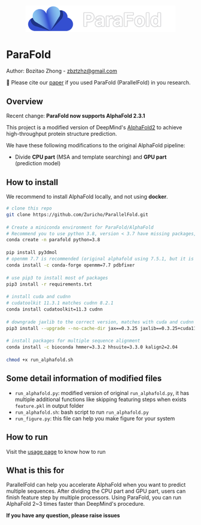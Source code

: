 <div align=center>
<img src="./docs/parafoldlogo.png" width="400" >
</div>

# ParaFold

Author: Bozitao Zhong - zbztzhz@gmail.com

:bookmark_tabs: Please cite our [paper](https://arxiv.org/abs/2111.06340) if you used ParaFold (ParallelFold) in you research. 

## Overview

Recent change: **ParaFold now supports AlphaFold 2.3.1**

This project is a modified version of DeepMind's [AlphaFold2](https://github.com/deepmind/alphafold) to achieve high-throughput protein structure prediction. 

We have these following modifications to the original AlphaFold pipeline:

- Divide **CPU part** (MSA and template searching) and **GPU part** (prediction model)



## How to install 

We recommend to install AlphaFold locally, and not using **docker**.

```bash
# clone this repo
git clone https://github.com/Zuricho/ParallelFold.git

# Create a miniconda environment for ParaFold/AlphaFold
# Recommend you to use python 3.8, version < 3.7 have missing packages, python versions newer than 3.8 were not tested
conda create -n parafold python=3.8

pip install py3dmol
# openmm 7.7 is recommended (original alphafold using 7.5.1, but it is not supported now)
conda install -c conda-forge openmm=7.7 pdbfixer

# use pip3 to install most of packages
pip3 install -r requirements.txt

# install cuda and cudnn
# cudatoolkit 11.3.1 matches cudnn 8.2.1
conda install cudatoolkit=11.3 cudnn

# downgrade jaxlib to the correct version, matches with cuda and cudnn version
pip3 install --upgrade --no-cache-dir jax==0.3.25 jaxlib==0.3.25+cuda11.cudnn82 -f https://storage.googleapis.com/jax-releases/jax_cuda_releases.html

# install packages for multiple sequence alignment
conda install -c bioconda hmmer=3.3.2 hhsuite=3.3.0 kalign2=2.04

chmod +x run_alphafold.sh
```



## Some detail information of modified files

- `run_alphafold.py`: modified version of original `run_alphafold.py`, it has multiple additional functions like skipping featuring steps when exists `feature.pkl` in output folder
- `run_alphafold.sh`: bash script to run `run_alphafold.py`
- `run_figure.py`: this file can help you make figure for your system



## How to run

Visit the [usage page](./docs/usage.md) to know how to run



## What is this for

ParallelFold can help you accelerate AlphaFold when you want to predict multiple sequences. After dividing the CPU part and GPU part, users can finish feature step by multiple processors. Using ParaFold, you can run AlphaFold 2~3 times faster than DeepMind's procedure. 

**If you have any question, please raise issues**







